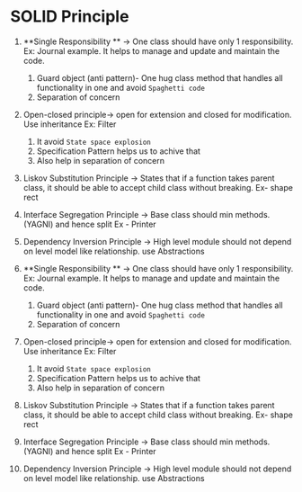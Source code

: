 # SOLID Principle

1. **Single Responsibility ** -> One class should have only 1 responsibility. Ex: Journal example. It helps to manage and update and maintain the code.
   1. Guard object (anti pattern)- One hug class method that handles all functionality in one and avoid `Spaghetti code`
   2. Separation of concern
2. Open-closed principle-> open for extension and closed for modification. Use inheritance Ex: Filter
   1. It avoid `State space explosion`
   2. Specification Pattern helps us to achive that
   3. Also help in separation of concern
3. Liskov Substitution Principle -> States that if a function takes parent class, it should be able to accept child class without breaking. Ex- shape rect
4. Interface Segregation Principle -> Base class should min methods.(YAGNI) and hence split Ex - Printer
5. Dependency Inversion Principle -> High level module should not depend on level model like relationship.  use Abstractions

1. **Single Responsibility ** -> One class should have only 1 responsibility. Ex: Journal example. It helps to manage and update and maintain the code.
   1. Guard object (anti pattern)- One hug class method that handles all functionality in one and avoid `Spaghetti code`
   2. Separation of concern
2. Open-closed principle-> open for extension and closed for modification. Use inheritance Ex: Filter
   1. It avoid `State space explosion`
   2. Specification Pattern helps us to achive that
   3. Also help in separation of concern
3. Liskov Substitution Principle -> States that if a function takes parent class, it should be able to accept child class without breaking. Ex- shape rect
4. Interface Segregation Principle -> Base class should min methods.(YAGNI) and hence split Ex - Printer
5. Dependency Inversion Principle -> High level module should not depend on level model like relationship.  use Abstractions
